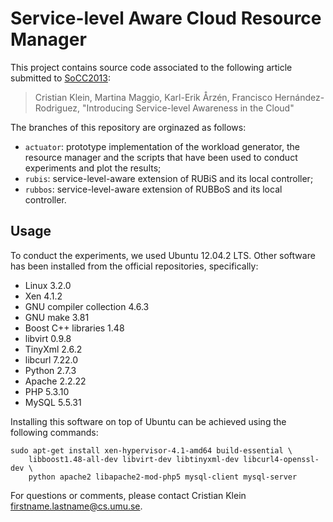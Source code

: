 Service-level Aware Cloud Resource Manager
==========================================

This project contains source code associated to the following article submitted to [SoCC2013](http://www.socc2013.org):

> Cristian Klein, Martina Maggio, Karl-Erik Årzén, Francisco Hernández-Rodriguez,
> "Introducing Service-level Awareness in the Cloud"

The branches of this repository are orginazed as follows:

* `actuator`: prototype implementation of the workload generator, the resource manager and the scripts that have been used to conduct experiments and plot the results;
* `rubis`: service-level-aware extension of RUBiS and its local controller;
* `rubbos`: service-level-aware extension of RUBBoS and its local controller.

Usage
-----

To conduct the experiments, we used Ubuntu 12.04.2 LTS. Other software has been installed from the official repositories, specifically:

* Linux 3.2.0
* Xen 4.1.2
* GNU compiler collection 4.6.3
* GNU make 3.81
* Boost C++ libraries 1.48
* libvirt 0.9.8
* TinyXml 2.6.2
* libcurl 7.22.0
* Python 2.7.3
* Apache 2.2.22
* PHP 5.3.10
* MySQL 5.5.31

Installing this software on top of Ubuntu can be achieved using the following commands:

    sudo apt-get install xen-hypervisor-4.1-amd64 build-essential \
		libboost1.48-all-dev libvirt-dev libtinyxml-dev libcurl4-openssl-dev \
		python apache2 libapache2-mod-php5 mysql-client mysql-server

For questions or comments, please contact Cristian Klein <firstname.lastname@cs.umu.se>.
